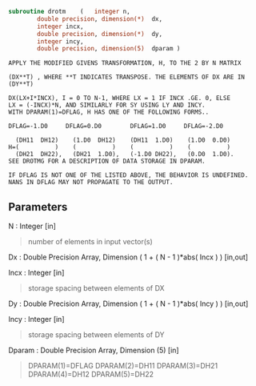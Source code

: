 ```fortran
subroutine drotm	(	integer	n,
		double precision, dimension(*)	dx,
		integer	incx,
		double precision, dimension(*)	dy,
		integer	incy,
		double precision, dimension(5)	dparam )
```

    APPLY THE MODIFIED GIVENS TRANSFORMATION, H, TO THE 2 BY N MATRIX

    (DX**T) , WHERE **T INDICATES TRANSPOSE. THE ELEMENTS OF DX ARE IN
    (DY**T)

    DX(LX+I*INCX), I = 0 TO N-1, WHERE LX = 1 IF INCX .GE. 0, ELSE
    LX = (-INCX)*N, AND SIMILARLY FOR SY USING LY AND INCY.
    WITH DPARAM(1)=DFLAG, H HAS ONE OF THE FOLLOWING FORMS..

    DFLAG=-1.D0     DFLAG=0.D0        DFLAG=1.D0     DFLAG=-2.D0

      (DH11  DH12)    (1.D0  DH12)    (DH11  1.D0)    (1.D0  0.D0)
    H=(          )    (          )    (          )    (          )
      (DH21  DH22),   (DH21  1.D0),   (-1.D0 DH22),   (0.D0  1.D0).
    SEE DROTMG FOR A DESCRIPTION OF DATA STORAGE IN DPARAM.

    IF DFLAG IS NOT ONE OF THE LISTED ABOVE, THE BEHAVIOR IS UNDEFINED.
    NANS IN DFLAG MAY NOT PROPAGATE TO THE OUTPUT.


## Parameters
N : Integer [in]
> number of elements in input vector(s)

Dx : Double Precision Array, Dimension ( 1 + ( N - 1 )*abs( Incx ) ) [in,out]

Incx : Integer [in]
> storage spacing between elements of DX

Dy : Double Precision Array, Dimension ( 1 + ( N - 1 )*abs( Incy ) ) [in,out]

Incy : Integer [in]
> storage spacing between elements of DY

Dparam : Double Precision Array, Dimension (5) [in]
> DPARAM(1)=DFLAG
> DPARAM(2)=DH11
> DPARAM(3)=DH21
> DPARAM(4)=DH12
> DPARAM(5)=DH22

